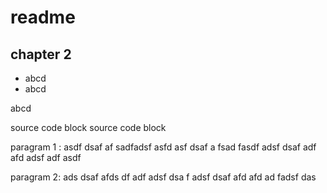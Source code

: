 # readme


## chapter 2

* abcd
* abcd

abcd

  source code block
  source code block

paragram 1 : asdf dsaf af sadfadsf asfd asf dsaf
a fsad fasdf adsf dsaf adf 
afd adsf adf asdf 

paragram 2: ads dsaf afds df adf adsf dsa f
adsf dsaf afd afd
ad fadsf das 


